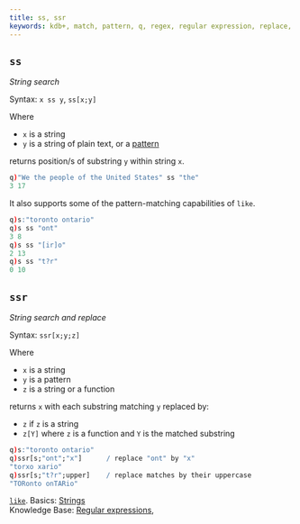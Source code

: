 ```yaml
---
title: ss, ssr
keywords: kdb+, match, pattern, q, regex, regular expression, replace, search, ss, ssr, string
---
```


## `ss`

_String search_

Syntax: `x ss y`, `ss[x;y]` 

Where 

-   `x` is a string
-   `y` is a string of plain text, or a [pattern](../kb/regex.md)

returns position/s of substring `y` within string `x`.

```q
q)"We the people of the United States" ss "the"
3 17
```

It also supports some of the pattern-matching capabilities of `like`.

```q
q)s:"toronto ontario"
q)s ss "ont"
3 8
q)s ss "[ir]o"
2 13
q)s ss "t?r"
0 10
```



## `ssr`

_String search and replace_ 

Syntax: `ssr[x;y;z]`

Where

- `x` is a string
- `y` is a pattern
- `z` is a string or a function

returns `x` with each substring matching `y` replaced by:

-   `z` if `z` is a string 
-   `z[Y]` where `z` is a function and `Y` is the matched substring

```q
q)s:"toronto ontario"
q)ssr[s;"ont";"x"]      / replace "ont" by "x"
"torxo xario"
q)ssr[s;"t?r";upper]    / replace matches by their uppercase
"TORonto onTARio"
```


<i class="far fa-hand-point-right"></i> 
[`like`](/ref/like). 
Basics: [Strings](../basics/strings.md)  
Knowledge Base: [Regular expressions](../kb/regex.md), 


